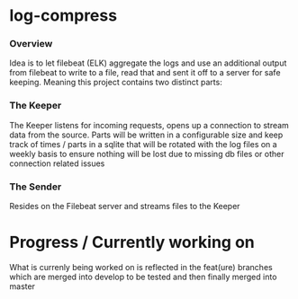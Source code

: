 # log-compress

### Overview

Idea is to let filebeat (ELK) aggregate the logs and use an additional output from filebeat to write to a file, read that and sent it off to a server for safe keeping. Meaning this project contains two distinct parts: 

### The Keeper

The Keeper listens for incoming requests, opens up a connection to stream data from the source. Parts will be written in a configurable size and keep track of times / parts in a sqlite that will be rotated with the log files on a weekly basis to ensure nothing will be lost due to missing db files or other connection related issues

### The Sender

Resides on the Filebeat server and streams files to the Keeper


# Progress / Currently working on

What is currenly being worked on is reflected in the feat(ure) branches which are merged into develop to be tested and then finally merged into master
